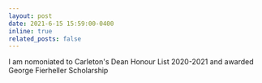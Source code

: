 ```yaml
---
layout: post
date: 2021-6-15 15:59:00-0400
inline: true
related_posts: false
---
```


I am nomoniated to Carleton's Dean Honour List 2020-2021 and awarded George Fierheller Scholarship
